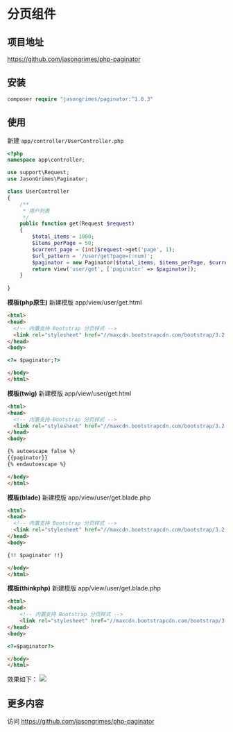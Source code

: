# 分页组件

## 项目地址

https://github.com/jasongrimes/php-paginator
  
## 安装

```php
composer require "jasongrimes/paginator:^1.0.3"
```
  
## 使用

新建 `app/controller/UserController.php`
```php
<?php
namespace app\controller;

use support\Request;
use JasonGrimes\Paginator;

class UserController
{
    /**
     * 用户列表
     */
    public function get(Request $request)
    {
        $total_items = 1000;
        $items_perPage = 50;
        $current_page = (int)$request->get('page', 1);
        $url_pattern = '/user/get?page=(:num)';
        $paginator = new Paginator($total_items, $items_perPage, $current_page, $url_pattern);
        return view('user/get', ['paginator' => $paginator]);
    }
    
}
```
**模板(php原生)**
新建模版 app/view/user/get.html
```html
<html>
<head>
  <!-- 内置支持 Bootstrap 分页样式 -->
  <link rel="stylesheet" href="//maxcdn.bootstrapcdn.com/bootstrap/3.2.0/css/bootstrap.min.css">
</head>
<body>

<?= $paginator;?>

</body>
</html>
```

**模板(twig)**
新建模版 app/view/user/get.html
```html
<html>
<head>
  <!-- 内置支持 Bootstrap 分页样式 -->
  <link rel="stylesheet" href="//maxcdn.bootstrapcdn.com/bootstrap/3.2.0/css/bootstrap.min.css">
</head>
<body>

{% autoescape false %}
{{paginator}}
{% endautoescape %}

</body>
</html>
```

**模板(blade)**
新建模版 app/view/user/get.blade.php
```html
<html>
<head>
  <!-- 内置支持 Bootstrap 分页样式 -->
  <link rel="stylesheet" href="//maxcdn.bootstrapcdn.com/bootstrap/3.2.0/css/bootstrap.min.css">
</head>
<body>

{!! $paginator !!}

</body>
</html>
```

**模板(thinkphp)**
新建模版 app/view/user/get.blade.php
```html
<html>
<head>
    <!-- 内置支持 Bootstrap 分页样式 -->
    <link rel="stylesheet" href="//maxcdn.bootstrapcdn.com/bootstrap/3.2.0/css/bootstrap.min.css">
</head>
<body>

<?=$paginator?>

</body>
</html>
```

效果如下：
![](../../assets/img/paginator.png)
  
## 更多内容

访问 https://github.com/jasongrimes/php-paginator
  

